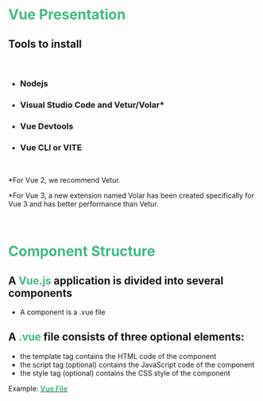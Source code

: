 <h1 style='color: #42b983'>Vue Presentation</h1>

## Tools to install

&nbsp;

- ### **Nodejs**

- ### **Visual Studio Code and Vetur/Volar\***
- ### **Vue Devtools**
- ### **Vue CLI or VITE**

&nbsp;

\*For Vue 2, we recommend Vetur.

\*For Vue 3, a new extension named Volar has been created specifically for Vue 3 and has better performance than Vetur.

&nbsp;

<h1 style='color: #42b983'>Component Structure</h1>

## A <span style='color: #42b983'>**Vue.js**</span> application is divided into several components

- A component is a .vue file

## A <span style='color: #42b983'>**.vue**</span> file consists of three optional elements:

- the template tag contains the HTML code of the component
- the script tag (optional) contains the JavaScript code of the component
- the style tag (optional) contains the CSS style of the component

Example: [<span style='color: #42b983'>**Vue File**</span> ](/src/components/single-file-component.vue)
